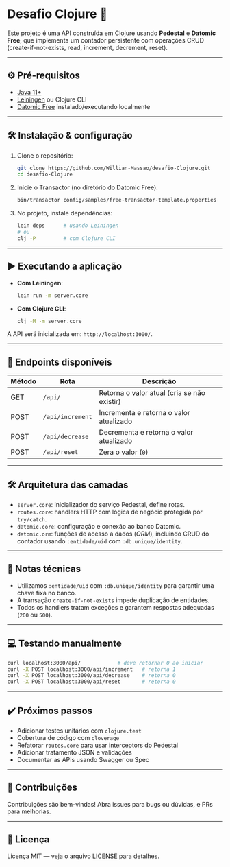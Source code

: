 # Desafio Clojure 🚀

Este projeto é uma API construída em Clojure usando **Pedestal** e **Datomic Free**, que implementa um contador persistente com operações CRUD (create-if-not-exists, read, increment, decrement, reset).

---

## ⚙️ Pré-requisitos

- [Java 11+](https://adoptium.net/index.html)
- [Leiningen](https://leiningen.org/) ou Clojure CLI
- [Datomic Free](https://my.datomic.com/downloads/free) instalado/executando localmente

---

## 🛠 Instalação & configuração

1. Clone o repositório:
   ```bash
   git clone https://github.com/Willian-Massao/desafio-Clojure.git
   cd desafio-Clojure
   ```

2. Inicie o Transactor (no diretório do Datomic Free):
   ```bash
   bin/transactor config/samples/free-transactor-template.properties
   ```

3. No projeto, instale dependências:
   ```bash
   lein deps      # usando Leiningen
   # ou
   clj -P         # com Clojure CLI
   ```

---

## ▶️ Executando a aplicação

- **Com Leiningen**:
  ```bash
  lein run -m server.core
  ```

- **Com Clojure CLI**:
  ```bash
  clj -M -m server.core
  ```

A API será inicializada em: `http://localhost:3000/`.

---

## 📡 Endpoints disponíveis

| Método | Rota            | Descrição                              |
|--------|-----------------|-----------------------------------------|
| GET    | `/api/`         | Retorna o valor atual (cria se não existir) |
| POST   | `/api/increment`| Incrementa e retorna o valor atualizado |
| POST   | `/api/decrease` | Decrementa e retorna o valor atualizado |
| POST   | `/api/reset`    | Zera o valor (`0`)                      |

---

## 🛠 Arquitetura das camadas

- `server.core`: inicializador do serviço Pedestal, define rotas.
- `routes.core`: handlers HTTP com lógica de negócio protegida por `try/catch`.
- `datomic.core`: configuração e conexão ao banco Datomic.
- `datomic.orm`: funções de acesso a dados (_ORM_), incluindo CRUD do contador usando `:entidade/uid` com `:db.unique/identity`.

---

## 🧠 Notas técnicas

- Utilizamos `:entidade/uid` com `:db.unique/identity` para garantir uma chave fixa no banco.
- A transação `create-if-not-exists` impede duplicação de entidades.
- Todos os handlers tratam exceções e garantem respostas adequadas (`200` ou `500`).

---

## 💻 Testando manualmente

```bash
curl localhost:3000/api/            # deve retornar 0 ao iniciar
curl -X POST localhost:3000/api/increment   # retorna 1
curl -X POST localhost:3000/api/decrease    # retorna 0
curl -X POST localhost:3000/api/reset       # retorna 0
```

---

## ✔️ Próximos passos

- Adicionar testes unitários com `clojure.test`
- Cobertura de código com `cloverage`
- Refatorar `routes.core` para usar interceptors do Pedestal
- Adicionar tratamento JSON e validações
- Documentar as APIs usando Swagger ou Spec

---

## 🙏 Contribuições

Contribuições são bem-vindas! Abra issues para bugs ou dúvidas, e PRs para melhorias.

---

## 📄 Licença

Licença MIT — veja o arquivo [LICENSE](LICENSE) para detalhes.